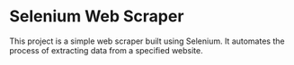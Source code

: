 # Selenium Web Scraper

This project is a simple web scraper built using Selenium. It automates the process of extracting data from a specified website.
